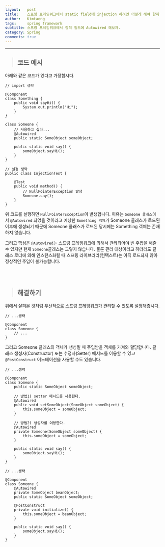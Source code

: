 ```yaml
---
layout:   post
title:    스프링 프레임워크에서 static field에 injection 하려면 어떻게 해야 할까?
author:   Kimtaeng
tags: 	  spring framework 
subtitle: 스프링 프레임워크에서 정적 필드에 Autowired 해보자.
category: Spring
comments: true
---
```


<hr/>

> ## 코드 예시

아래와 같은 코드가 있다고 가정합시다.

<pre class="line-numbers"><code class="language-java" data-start="1">// import 생략

@Component
class Something {
    public void sayHi() {
        System.out.println("Hi");
    }
}

class Someone {
    // 사용하고 싶다...
    @Autowired
    public static SomeObject someObject;

    public static void say() {
        someObject.sayHi();
    }
}

// 설정 생략
public class InjectionTest {

    @Test
    public void method() {
        // NullPointerException 발생
        Someone.say();
    }
}
</code></pre>

위 코드를 실행하면 ```NullPointerException```이 발생합니다. 이유는 ```Someone 클래스```에서
```@Autowired``` 되었을 것이라고 예상한 ```Something 객체```가 Someone 클래스가 로드된 이후에 생성되기 때문에
Someone 클래스가 로드된 당시에는 Something 객체는 존재하지 않습니다. 

그리고 핵심은 ```@Autowired```는 스프링 프레임워크에 의해서 관리되어야 빈 주입을 해줄 수 있지만
현재 ```Someone```클래스는 그렇지 않습니다. 물론 관리 대상이라고 하더라도 클래스 로더에 의해 인스턴스화될 때
스프링 라이브러리(컨텍스트)는 아직 로드되지 않아 정상적인 주입이 불가능합니다.

<br/><br/>

> ## 해결하기

위에서 살펴본 것처럼 우선적으로 스프링 프레임워크가 관리할 수 있도록 설정해줍시다.

<pre class="line-numbers"><code class="language-java" data-start="1">// ...생략

@Component
class Someone {
    // ...
}
</code></pre>

그리고 Someone 클래스의 객체가 생성될 때 주입받을 객체를 가져와 할당합니다. 클래스 생성자(Constructor) 또는
수정자(Setter) 메서드를 이용할 수 있고 ```@PostConstruct``` 어노테이션을 사용할 수도 있습니다.

<pre class="line-numbers"><code class="language-java" data-start="1">// ...생략

@Component
class Someone {
    public static SomeObject someObject;

    // 방법1) setter 메서드를 사용한다.
    @Autowired
    public void setSomeObject(SomeObject someObject) {
        this.someObject = someObject;
    }
    
    // 방법2) 생성자를 이용한다.
    @Autowired
    private Someone(SomeObject someObject) {
        this.someObject = someObject;
    }

    public static void say() {
        someObject.sayHi();
    }
}
</code></pre>

<pre class="line-numbers"><code class="language-java" data-start="1">// ...생략

@Component
class Someone {
    @Autowired
    private SomeObject beanObject;
    public static SomeObject someObject;
    
    @PostConstruct
    private void initialize() {
        this.someObject = beanObject;
    }

    public static void say() {
        someObject.sayHi();
    }
}
</code></pre>